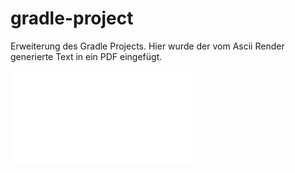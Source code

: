# gradle-project
Erweiterung des Gradle Projects. 
Hier wurde der vom Ascii Render generierte Text in ein PDF eingefügt.

[![Vorschau des PDFs](app/src/main/resources/PDF/simple.pdf)](https://github.com/alesearm/gradle-project/blob/PDFBox_mit_ASCIIRender/app/src/main/resources/PDF/simple.pdf)

